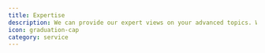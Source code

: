 ```yaml
---
title: Expertise
description: We can provide our expert views on your advanced topics. We'll help you put adapted cutting-edge technology into your product.
icon: graduation-cap
category: service
---
```

